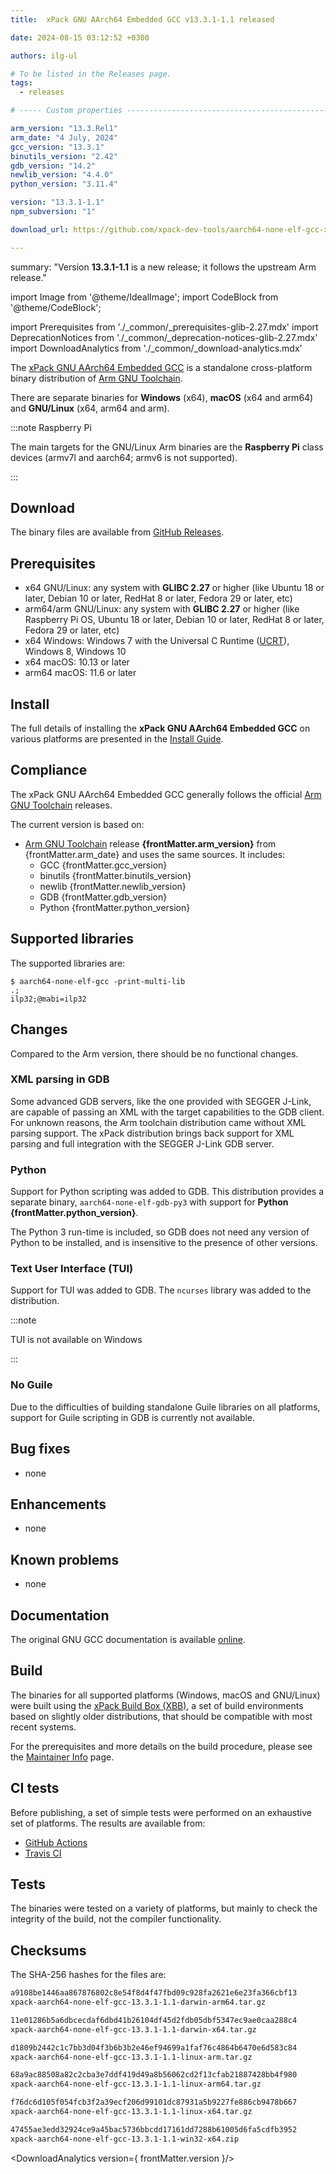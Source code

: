 ```yaml
---
title:  xPack GNU AArch64 Embedded GCC v13.3.1-1.1 released

date: 2024-08-15 03:12:52 +0300

authors: ilg-ul

# To be listed in the Releases page.
tags:
  - releases

# ----- Custom properties -----------------------------------------------------

arm_version: "13.3.Rel1"
arm_date: "4 July, 2024"
gcc_version: "13.3.1"
binutils_version: "2.42"
gdb_version: "14.2"
newlib_version: "4.4.0"
python_version: "3.11.4"

version: "13.3.1-1.1"
npm_subversion: "1"

download_url: https://github.com/xpack-dev-tools/aarch64-none-elf-gcc-xpack/releases/tag/v13.3.1-1.1/

---
```


summary: "Version **13.3.1-1.1** is a new release; it follows the upstream Arm release."

<!-- truncate -->

import Image from '@theme/IdealImage';
import CodeBlock from '@theme/CodeBlock';

import Prerequisites from './_common/_prerequisites-glib-2.27.mdx'
import DeprecationNotices from './_common/_deprecation-notices-glib-2.27.mdx'
import DownloadAnalytics from './_common/_download-analytics.mdx'

The [xPack GNU AArch64 Embedded GCC](https://xpack.github.io/aarch64-none-elf-gcc/)
is a standalone cross-platform binary distribution of
[Arm GNU Toolchain](https://developer.arm.com/Tools%20and%20Software/GNU%20Toolchain).

There are separate binaries for **Windows** (x64),
**macOS** (x64 and arm64) and **GNU/Linux** (x64, arm64 and arm).

:::note Raspberry Pi

The main targets for the GNU/Linux Arm
binaries are the **Raspberry Pi** class devices (armv7l and aarch64;
armv6 is not supported).

:::

## Download

The binary files are available from <a href={frontMatter.download_url}>GitHub Releases</a>.

## Prerequisites

- x64 GNU/Linux: any system with **GLIBC 2.27** or higher
  (like Ubuntu 18 or later, Debian 10 or later, RedHat 8 or later,
  Fedora 29 or later, etc)
- arm64/arm GNU/Linux: any system with **GLIBC 2.27** or higher
  (like Raspberry Pi OS, Ubuntu 18 or later, Debian 10 or later, RedHat 8 or later,
  Fedora 29 or later, etc)
- x64 Windows: Windows 7 with the Universal C Runtime
  ([UCRT](https://support.microsoft.com/en-us/topic/update-for-universal-c-runtime-in-windows-c0514201-7fe6-95a3-b0a5-287930f3560c)),
  Windows 8, Windows 10
- x64 macOS: 10.13 or later
- arm64 macOS: 11.6 or later

## Install

The full details of installing the **xPack GNU AArch64 Embedded GCC** on various platforms
are presented in the [Install Guide](/docs/install/).

## Compliance

The xPack GNU AArch64 Embedded GCC generally follows the official
[Arm GNU Toolchain](https://developer.arm.com/tools-and-software/open-source-software/developer-tools/gnu-toolchain/downloads/)
releases.

The current version is based on:

- [Arm GNU Toolchain](https://developer.arm.com/downloads/-/arm-gnu-toolchain-downloads/)
release **{frontMatter.arm_version}** from {frontMatter.arm_date}
and uses the same sources. It includes:
  - GCC {frontMatter.gcc_version}
  - binutils {frontMatter.binutils_version}
  - newlib {frontMatter.newlib_version}
  - GDB {frontMatter.gdb_version}
  - Python {frontMatter.python_version}

## Supported libraries

The supported libraries are:

```console
$ aarch64-none-elf-gcc -print-multi-lib
.;
ilp32;@mabi=ilp32
```

## Changes

Compared to the Arm version, there should be no functional changes.

### XML parsing in GDB

Some advanced GDB servers, like the one provided with SEGGER J-Link, are
capable of passing an XML with the target capabilities to the GDB client.
For unknown reasons, the Arm toolchain distribution came without XML
parsing support. The xPack distribution brings back support for
XML parsing and full integration with the SEGGER J-Link GDB server.

### Python

Support for Python scripting was added to GDB. This distribution provides
a separate binary, `aarch64-none-elf-gdb-py3` with
support for **Python {frontMatter.python_version}**.

The Python 3 run-time is included, so GDB does not need any version of
Python to be installed, and is insensitive to the presence of other
versions.

### Text User Interface (TUI)

Support for TUI was added to GDB. The `ncurses` library was added to
the distribution.

:::note

TUI is not available on Windows

:::

### No Guile

Due to the difficulties of building standalone Guile libraries on all
platforms, support for Guile scripting in GDB is currently not available.

## Bug fixes

- none

## Enhancements

- none

## Known problems

- none

## Documentation

The original GNU GCC documentation is available
[online](https://gcc.gnu.org/onlinedocs/).

## Build

The binaries for all supported platforms
(Windows, macOS and GNU/Linux) were built using the
[xPack Build Box (XBB)](https://xpack.github.io/xbb/), a set
of build environments based on slightly older distributions, that should be
compatible with most recent systems.

For the prerequisites and more details on the build procedure, please see the
[Maintainer Info](/docs/maintainer/) page.

## CI tests

Before publishing, a set of simple tests were performed on an exhaustive
set of platforms. The results are available from:

- [GitHub Actions](https://github.com/xpack-dev-tools/aarch64-none-elf-gcc-xpack/actions/)
- [Travis CI](https://app.travis-ci.com/github/xpack-dev-tools/aarch64-none-elf-gcc-xpack/builds/)

## Tests

The binaries were tested on a variety of platforms,
but mainly to check the integrity of the
build, not the compiler functionality.

## Checksums

The SHA-256 hashes for the files are:

```txt
a9108be1446aa867876802c8e54f8d4f47fbd09c928fa2621e6e23fa366cbf13
xpack-aarch64-none-elf-gcc-13.3.1-1.1-darwin-arm64.tar.gz

11e01286b5a6dbcecdaf6dbd41b26104df45d2fdb05dbf5347ec9ae0caa288c4
xpack-aarch64-none-elf-gcc-13.3.1-1.1-darwin-x64.tar.gz

d1809b2442c1c7bb3d04f3b6b3b2e46ef94699a1faf76c4864b6470e6d583c84
xpack-aarch64-none-elf-gcc-13.3.1-1.1-linux-arm.tar.gz

68a9ac88508a82c2cba3e7ddf419d49a8b56062cd2f13cfab21887428bb4f980
xpack-aarch64-none-elf-gcc-13.3.1-1.1-linux-arm64.tar.gz

f76dc6d105f054fcb3f2a39ecf206d99101dc87931a5b9227fe886cb9478b667
xpack-aarch64-none-elf-gcc-13.3.1-1.1-linux-x64.tar.gz

47455ae3edd32924ce9a45bac5736bbcdd17161dd7288b61005d6fa5cdfb3952
xpack-aarch64-none-elf-gcc-13.3.1-1.1-win32-x64.zip

```

<DeprecationNotices/>

<DownloadAnalytics version={ frontMatter.version }/>
